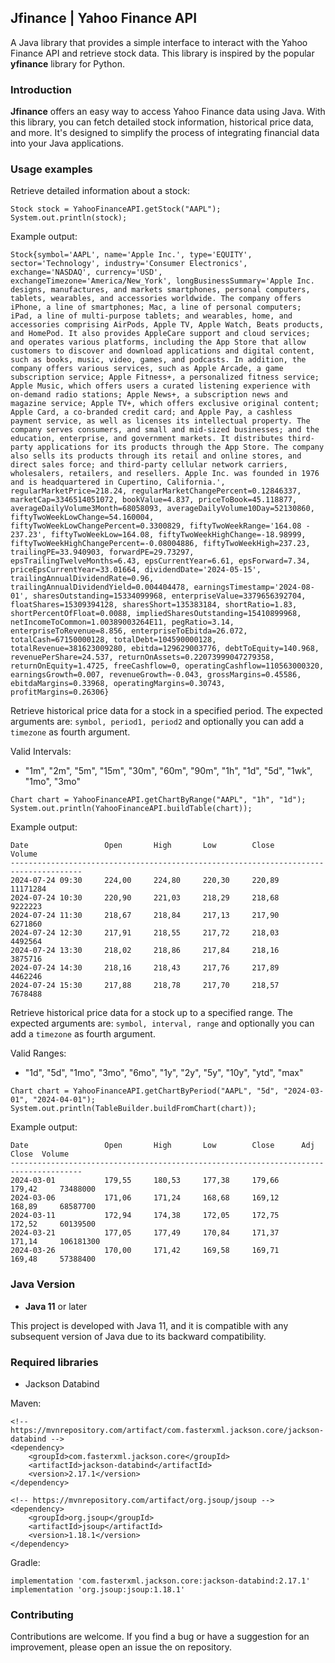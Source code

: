 ## Jfinance | Yahoo Finance API

A Java library that provides a simple interface to interact with the Yahoo Finance API and retrieve stock data. This library is inspired by the popular **yfinance** library for Python.


### Introduction

**Jfinance** offers an easy way to access Yahoo Finance data using Java. With this library, you can fetch detailed stock information, historical price data, and more. It's designed to simplify the process of integrating financial data into your Java applications.

### Usage examples

Retrieve detailed information about a stock:

```
Stock stock = YahooFinanceAPI.getStock("AAPL");
System.out.println(stock);
```
Example output:
```
Stock{symbol='AAPL', name='Apple Inc.', type='EQUITY', sector='Technology', industry='Consumer Electronics', exchange='NASDAQ', currency='USD', exchangeTimezone='America/New_York', longBusinessSummary='Apple Inc. designs, manufactures, and markets smartphones, personal computers, tablets, wearables, and accessories worldwide. The company offers iPhone, a line of smartphones; Mac, a line of personal computers; iPad, a line of multi-purpose tablets; and wearables, home, and accessories comprising AirPods, Apple TV, Apple Watch, Beats products, and HomePod. It also provides AppleCare support and cloud services; and operates various platforms, including the App Store that allow customers to discover and download applications and digital content, such as books, music, video, games, and podcasts. In addition, the company offers various services, such as Apple Arcade, a game subscription service; Apple Fitness+, a personalized fitness service; Apple Music, which offers users a curated listening experience with on-demand radio stations; Apple News+, a subscription news and magazine service; Apple TV+, which offers exclusive original content; Apple Card, a co-branded credit card; and Apple Pay, a cashless payment service, as well as licenses its intellectual property. The company serves consumers, and small and mid-sized businesses; and the education, enterprise, and government markets. It distributes third-party applications for its products through the App Store. The company also sells its products through its retail and online stores, and direct sales force; and third-party cellular network carriers, wholesalers, retailers, and resellers. Apple Inc. was founded in 1976 and is headquartered in Cupertino, California.', regularMarketPrice=218.24, regularMarketChangePercent=0.12846337, marketCap=3346514051072, bookValue=4.837, priceToBook=45.118877, averageDailyVolume3Month=68058093, averageDailyVolume10Day=52130860, fiftyTwoWeekLowChange=54.160004, fiftyTwoWeekLowChangePercent=0.3300829, fiftyTwoWeekRange='164.08 - 237.23', fiftyTwoWeekLow=164.08, fiftyTwoWeekHighChange=-18.98999, fiftyTwoWeekHighChangePercent=-0.08004886, fiftyTwoWeekHigh=237.23, trailingPE=33.940903, forwardPE=29.73297, epsTrailingTwelveMonths=6.43, epsCurrentYear=6.61, epsForward=7.34, priceEpsCurrentYear=33.01664, dividendDate='2024-05-15', trailingAnnualDividendRate=0.96, trailingAnnualDividendYield=0.004404478, earningsTimestamp='2024-08-01', sharesOutstanding=15334099968, enterpriseValue=3379656392704, floatShares=15309394128, sharesShort=135383184, shortRatio=1.83, shortPercentOfFloat=0.0088, impliedSharesOutstanding=15410899968, netIncomeToCommon=1.00389003264E11, pegRatio=3.14, enterpriseToRevenue=8.856, enterpriseToEbitda=26.072, totalCash=67150000128, totalDebt=104590000128, totalRevenue=381623009280, ebitda=129629003776, debtToEquity=140.968, revenuePerShare=24.537, returnOnAssets=0.22073999047279358, returnOnEquity=1.4725, freeCashflow=0, operatingCashflow=110563000320, earningsGrowth=0.007, revenueGrowth=-0.043, grossMargins=0.45586, ebitdaMargins=0.33968, operatingMargins=0.30743, profitMargins=0.26306}
```
Retrieve historical price data for a stock in a specified period. The expected arguments are:
`symbol, period1, period2` and optionally you can add a `timezone` as fourth argument.

Valid Intervals:
- "1m", "2m", "5m", "15m", "30m", "60m", "90m", "1h", "1d", "5d", "1wk", "1mo", "3mo"

```
Chart chart = YahooFinanceAPI.getChartByRange("AAPL", "1h", "1d");
System.out.println(YahooFinanceAPI.buildTable(chart));
```
Example output:
```
Date                 Open       High       Low        Close      Volume    
--------------------------------------------------------------------------------------
2024-07-24 09:30     224,00     224,80     220,30     220,89     11171284  
2024-07-24 10:30     220,90     221,03     218,29     218,68     9222223   
2024-07-24 11:30     218,67     218,84     217,13     217,90     6271860   
2024-07-24 12:30     217,91     218,55     217,72     218,03     4492564   
2024-07-24 13:30     218,02     218,86     217,84     218,16     3875716   
2024-07-24 14:30     218,16     218,43     217,76     217,89     4462246   
2024-07-24 15:30     217,88     218,78     217,70     218,57     7678488   
```

Retrieve historical price data for a stock up to a specified range. The expected arguments are:
`symbol, interval, range` and optionally you can add a `timezone` as fourth argument.

Valid Ranges:
- "1d", "5d", "1mo", "3mo", "6mo", "1y", "2y", "5y", "10y", "ytd", "max"

```
Chart chart = YahooFinanceAPI.getChartByPeriod("AAPL", "5d", "2024-03-01", "2024-04-01");
System.out.println(TableBuilder.buildFromChart(chart));
```
Example output:
```
Date                 Open       High       Low        Close      Adj Close  Volume    
--------------------------------------------------------------------------------------
2024-03-01           179,55     180,53     177,38     179,66     179,42     73488000  
2024-03-06           171,06     171,24     168,68     169,12     168,89     68587700  
2024-03-11           172,94     174,38     172,05     172,75     172,52     60139500  
2024-03-21           177,05     177,49     170,84     171,37     171,14     106181300 
2024-03-26           170,00     171,42     169,58     169,71     169,48     57388400  
```


### Java Version

- **Java 11** or later

This project is developed with Java 11, and it is compatible with any subsequent version of Java due to its backward compatibility.


### Required libraries

- Jackson Databind

Maven:
```
<!-- https://mvnrepository.com/artifact/com.fasterxml.jackson.core/jackson-databind -->
<dependency>
    <groupId>com.fasterxml.jackson.core</groupId>
    <artifactId>jackson-databind</artifactId>
    <version>2.17.1</version>
</dependency>

<!-- https://mvnrepository.com/artifact/org.jsoup/jsoup -->
<dependency>
    <groupId>org.jsoup</groupId>
    <artifactId>jsoup</artifactId>
    <version>1.18.1</version>
</dependency>
```
Gradle:
```
implementation 'com.fasterxml.jackson.core:jackson-databind:2.17.1'
implementation 'org.jsoup:jsoup:1.18.1'
```

### Contributing

Contributions are welcome. If you find a bug or have a suggestion for an improvement, please open an issue the on repository.
